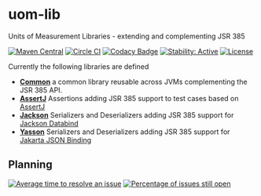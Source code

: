 uom-lib
========

Units of Measurement Libraries - extending and complementing JSR 385

[![Maven Central](https://maven-badges.herokuapp.com/maven-central/tech.uom.lib/uom-lib/badge.svg)](https://maven-badges.herokuapp.com/maven-central/tech.uom.lib/uom-lib)
[![Circle CI](https://circleci.com/gh/unitsofmeasurement/uom-lib.svg?style=svg)](https://circleci.com/gh/unitsofmeasurement/uom-lib)
[![Codacy Badge](https://app.codacy.com/project/badge/Grade/11cd8836e3074ac68ee5e0ad516e8bfd)](https://www.codacy.com/gh/unitsofmeasurement/uom-lib/dashboard?utm_source=github.com&amp;utm_medium=referral&amp;utm_content=unitsofmeasurement/uom-lib&amp;utm_campaign=Badge_Grade) 
[![Stability: Active](https://masterminds.github.io/stability/active.svg)](https://masterminds.github.io/stability/active.html)
[![License](http://img.shields.io/badge/license-BSD3-blue.svg)](http://opensource.org/licenses/BSD-3-Clause)


Currently the following libraries are defined

* [**Common**](common) a common library reusable across JVMs complementing the JSR 385 API.
* [**AssertJ**](assertj) Assertions adding JSR 385 support to test cases based on [AssertJ](http://joel-costigliola.github.io/assertj/)
* [**Jackson**](jackson) Serializers and Deserializers adding JSR 385 support for [Jackson Databind](https://github.com/FasterXML/jackson-databind) 
* [**Yasson**](yasson) Serializers and Deserializers adding JSR 385 support for [Jakarta JSON Binding](https://jakarta.ee/specifications/jsonb/)

Planning
------------
[![Average time to resolve an issue](http://isitmaintained.com/badge/resolution/unitsofmeasurement/uom-lib.svg)](http://isitmaintained.com/project/unitsofmeasurement/uom-lib "Average time to resolve an issue")
[![Percentage of issues still open](http://isitmaintained.com/badge/open/unitsofmeasurement/uom-lib.svg)](http://isitmaintained.com/project/unitsofmeasurement/uom-lib "Percentage of issues still open")

